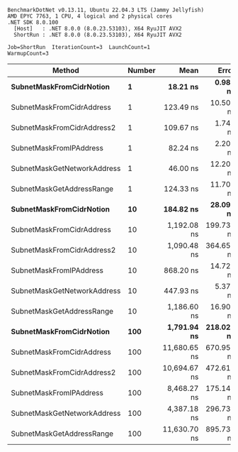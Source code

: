 ```

BenchmarkDotNet v0.13.11, Ubuntu 22.04.3 LTS (Jammy Jellyfish)
AMD EPYC 7763, 1 CPU, 4 logical and 2 physical cores
.NET SDK 8.0.100
  [Host]   : .NET 8.0.0 (8.0.23.53103), X64 RyuJIT AVX2
  ShortRun : .NET 8.0.0 (8.0.23.53103), X64 RyuJIT AVX2

Job=ShortRun  IterationCount=3  LaunchCount=1  
WarmupCount=3  

```
| Method                      | Number | Mean         | Error      | StdDev    | Min          | Max          | Gen0   | Allocated |
|---------------------------- |------- |-------------:|-----------:|----------:|-------------:|-------------:|-------:|----------:|
| **SubnetMaskFromCidrNotion**    | **1**      |     **18.21 ns** |   **0.985 ns** |  **0.054 ns** |     **18.15 ns** |     **18.26 ns** | **0.0007** |      **56 B** |
| SubnetMaskFromCidrAddress   | 1      |    123.49 ns |  10.500 ns |  0.576 ns |    122.97 ns |    124.11 ns | 0.0012 |     112 B |
| SubnetMaskFromCidrAddress2  | 1      |    109.67 ns |   1.747 ns |  0.096 ns |    109.60 ns |    109.78 ns | 0.0013 |     112 B |
| SubnetMaskFromIPAddress     | 1      |     82.24 ns |   2.202 ns |  0.121 ns |     82.13 ns |     82.37 ns | 0.0006 |      56 B |
| SubnetMaskGetNetworkAddress | 1      |     46.00 ns |  12.201 ns |  0.669 ns |     45.45 ns |     46.75 ns | 0.0007 |      56 B |
| SubnetMaskGetAddressRange   | 1      |    124.33 ns |  11.706 ns |  0.642 ns |    123.61 ns |    124.83 ns | 0.0019 |     168 B |
| **SubnetMaskFromCidrNotion**    | **10**     |    **184.82 ns** |  **28.092 ns** |  **1.540 ns** |    **183.78 ns** |    **186.59 ns** | **0.0067** |     **560 B** |
| SubnetMaskFromCidrAddress   | 10     |  1,192.08 ns | 199.735 ns | 10.948 ns |  1,184.76 ns |  1,204.66 ns | 0.0134 |    1120 B |
| SubnetMaskFromCidrAddress2  | 10     |  1,090.48 ns | 364.659 ns | 19.988 ns |  1,077.02 ns |  1,113.44 ns | 0.0134 |    1120 B |
| SubnetMaskFromIPAddress     | 10     |    868.20 ns |  14.728 ns |  0.807 ns |    867.35 ns |    868.95 ns | 0.0067 |     560 B |
| SubnetMaskGetNetworkAddress | 10     |    447.93 ns |   5.371 ns |  0.294 ns |    447.72 ns |    448.27 ns | 0.0067 |     560 B |
| SubnetMaskGetAddressRange   | 10     |  1,186.60 ns |  16.907 ns |  0.927 ns |  1,185.73 ns |  1,187.57 ns | 0.0191 |    1680 B |
| **SubnetMaskFromCidrNotion**    | **100**    |  **1,791.94 ns** | **218.029 ns** | **11.951 ns** |  **1,780.46 ns** |  **1,804.31 ns** | **0.0668** |    **5600 B** |
| SubnetMaskFromCidrAddress   | 100    | 11,680.65 ns | 670.959 ns | 36.778 ns | 11,652.19 ns | 11,722.17 ns | 0.1221 |   11200 B |
| SubnetMaskFromCidrAddress2  | 100    | 10,694.67 ns | 472.612 ns | 25.905 ns | 10,678.19 ns | 10,724.53 ns | 0.1221 |   11200 B |
| SubnetMaskFromIPAddress     | 100    |  8,468.27 ns | 175.145 ns |  9.600 ns |  8,457.20 ns |  8,474.27 ns | 0.0610 |    5600 B |
| SubnetMaskGetNetworkAddress | 100    |  4,387.18 ns | 296.734 ns | 16.265 ns |  4,368.59 ns |  4,398.80 ns | 0.0610 |    5600 B |
| SubnetMaskGetAddressRange   | 100    | 11,630.70 ns | 895.737 ns | 49.098 ns | 11,589.20 ns | 11,684.90 ns | 0.1984 |   16800 B |
